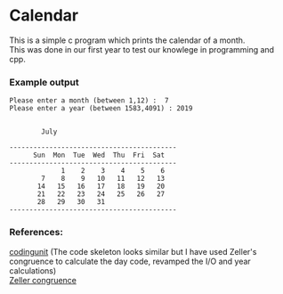 # Calendar
This is a simple c program which prints the calendar of a month.  
This was done in our first year to test our knowlege in programming and cpp.

### Example output


    Please enter a month (between 1,12) :  7
    Please enter a year (between 1583,4091) : 2019


			July

    ------------------------------------------
	      Sun  Mon  Tue  Wed  Thu  Fri  Sat
    ------------------------------------------
	             1    2    3    4    5    6
	        7    8    9   10   11   12   13
	       14   15   16   17   18   19   20
	       21   22   23   24   25   26   27
	       28   29   30   31   
    ------------------------------------------

### References:
[codingunit](https://www.codingunit.com/source-code/calendar.c) (The code skeleton looks similar but I have used Zeller's congruence to calculate the day code, revamped the I/O and year calculations) <br>
[Zeller congruence](https://en.wikipedia.org/wiki/Zeller%27s_congruence)
